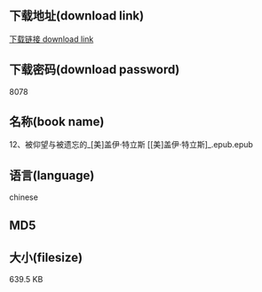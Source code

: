 ## 下载地址(download link)
[下载链接 download link](https://tutu365.netlify.app/?s=12%E3%80%81%E8%A2%AB%E4%BB%B0%E6%9C%9B%E4%B8%8E%E8%A2%AB%E9%81%97%E5%BF%98%E7%9A%84_%5B%E7%BE%8E%5D%E7%9B%96%E4%BC%8A%C2%B7%E7%89%B9%E7%AB%8B%E6%96%AF+%5B%5B%E7%BE%8E%5D%E7%9B%96%E4%BC%8A%C2%B7%E7%89%B9%E7%AB%8B%E6%96%AF%5D_.epub)

## 下载密码(download password)
8078

## 名称(book name)
12、被仰望与被遗忘的_[美]盖伊·特立斯 [[美]盖伊·特立斯]_.epub.epub

## 语言(language)
chinese

## MD5


## 大小(filesize)
639.5 KB
